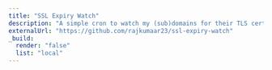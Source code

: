 ```yaml
---
title: "SSL Expiry Watch"
description: "A simple cron to watch my (sub)domains for their TLS cert expiry."
externalUrl: "https://github.com/rajkumaar23/ssl-expiry-watch"
_build:
  render: "false"
  list: "local"
---
```

